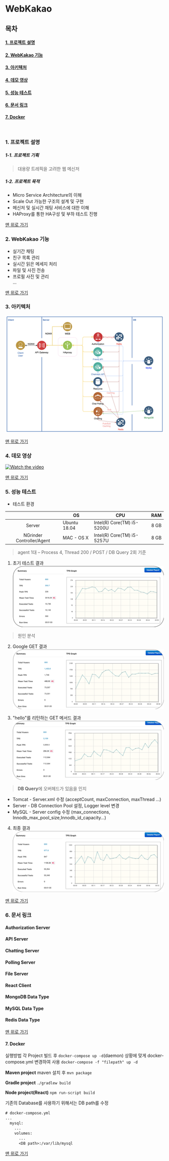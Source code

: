 <a name="top">
  
# WebKakao
  
</a>


## 목차

#### [1. 프로젝트 설명](#about_project)
#### [2. WebKakao 기능](#functions)
#### [3. 아키텍처](#architecture)
#### [4. 데모 영상](#demo_video)
#### [5. 성능 테스트](#performance_test)
#### [6. 문서 링크](#docs_link)
#### [7. Docker](#docker)


</br>

<a name="about_project">  

### 1. 프로젝트 설명

</a>
  
##### 1-1. 프로젝트 기획

 > 대용량 트레픽을 고려한 웹 메신저

##### 1-2. 프로젝트 목적
 - Micro Service Architecture의 이해
 - Scale Out 가능한 구조의 설계 및 구현
 - 메신저 및 실시간 채팅 서비스에 대한 이해
 - HAProxy를 통한 HA구성 및 부하 테스트 진행  
  
[맨 위로 가기](#top)
</br>


<a name="functions">  

### 2. WebKakao 기능

</a>

 - 실기간 채팅
 - 친구 목록 관리
 - 실시간 읽은 메세지 처리
 - 파일 및 사진 전송
 - 프로필 사진 및 관리  
...
  
[맨 위로 가기](#top)
</br>
  
<a name="architecture">  

### 3. 아키텍처

</a>
  
![Architecture](data/architecture.png)  
  
[맨 위로 가기](#top)
</br>
  
<a name="demo_video">  

### 4. 데모 영상

</a>  

[![Watch the video](https://img.youtube.com/vi/sjIW45YZQ0U/0.jpg)](https://www.youtube.com/watch?v=sjIW45YZQ0U)
  
[맨 위로 가기](#top)
</br>
  
<a name="performance_test">  

### 5. 성능 테스트

</a>  

 - 테스트 환경
  

|                  | OS           | CPU                        |  RAM |
|:----------------:|--------------|----------------------------|:----:|
|      Server      | Ubuntu 18.04 | Intel(R) Core(TM) i5-5200U | 8 GB |
| NGrinder Controller/Agent | MAC - OS X   | Intel(R) Core(TM) i5-5257U | 8 GB |
  
  
> agent 1대 – Process 4, Thread 200 / POST / DB Query 2회 기준
  
1. 초기 테스트 결과
![ngrinder-first](data/ngrinder/first.png)  
  
> 원인 분석 
  
2. Google GET 결과
![ngrinder-google](data/ngrinder/google.png)  
  
3. "hello"를 리턴하는 GET 메서드 결과
![ngrinder-hello](data/ngrinder/hello.png)  
  
> **DB Query**에 오버헤드가 있음을 인지

 - Tomcat - Server.xml 수정 (acceptCount, maxConnection, maxThread …)
 - Server - DB Connection Pool 설정, Logger level 변경
 - MySQL - Server config 수정 (max_connections, Innodb_max_pool_size,Innodb_id_capacity…)


4. 최종 결과
![ngrinder-final](data/ngrinder/final.png)  
  
[맨 위로 가기](#top)
</br>
  
<a name="docs_link">  
  
### 6. 문서 링크

</a>
  
#### Authorization Server
#### API Server
#### Chatting Server
#### Polling Server
#### File Server
#### React Client
#### MongoDB Data Type
#### MySQL Data Type
#### Redis Data Type

[맨 위로 가기](#top)
</br>

<a name="docker">

#### 7. Docker

실행방법
각 Project 빌드 후
`docker-compose up -d`(daemon)
상황에 맞게 docker-compose.yml 변경하여 사용
`docker-compose -f "filepath" up -d`

**Maven project**
maven 설치 후
`mvn package`

**Gradle project**
`./gradlew build`

**Node project(React)**
`npm run-script build`

기존의 Database를 사용하기 위해서는 DB path를 수정
```
# docker-compose.yml
...
  mysql: 
    ...
    volumes:
      ...
      <DB path>:/var/lib/mysql
```

[맨 위로 가기](#top)
</br>




